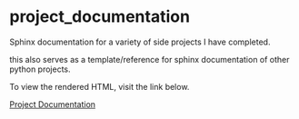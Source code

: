 # project_documentation
 Sphinx documentation for a variety of side projects I have completed.

 this also serves as a template/reference for sphinx documentation of other python projects.

 To view the rendered HTML, visit the link below.
 
[Project Documentation](https://dietersteinhauser.github.io/project_documentation/index.html)
